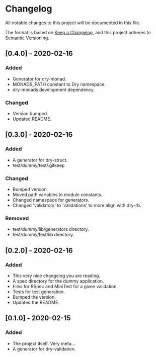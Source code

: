 # Changelog
All notable changes to this project will be documented in this file.

The format is based on [Keep a Changelog](https://keepachangelog.com/en/1.0.0/),
and this project adheres to [Semantic Versioning](https://semver.org/spec/v2.0.0.html).

## [0.4.0] - 2020-02-16
### Added
- Generator for dry-monad.
- MONADS_PATH constant to Dry namespace.
- dry-monads development dependency.

### Changed
- Version bumped.
- Updated README.

## [0.3.0] - 2020-02-16
### Added
- A generator for dry-struct.
- test/dummy/test/.gitkeep

### Changed
- Bumped version.
- Moved path variables to module constants.
- Changed namespace for generators.
- Changed 'validators' to 'validations' to more align with dry-rb.

### Removed
- test/dummy/lib/generators directory.
- test/dummy/test/lib directory.

## [0.2.0] - 2020-02-16
### Added
- This very nice changelog you are reading.
- A spec directory for the dummy application.
- Files for RSpec and MiniTest for a given validation.
- Tests for test generation.
- Bumped the version.
- Updated the README.

## [0.1.0] - 2020-02-15
### Added
- The project itself. Very meta...
- A generator for dry-validation.
